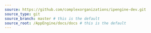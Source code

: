 ```yaml
---
source: https://github.com/complexorganizations/ipengine-dev.git
source_type: git
source_branch: master # this is the default
source_root: /AppEngine/docs/docs # this is the default
---
```

